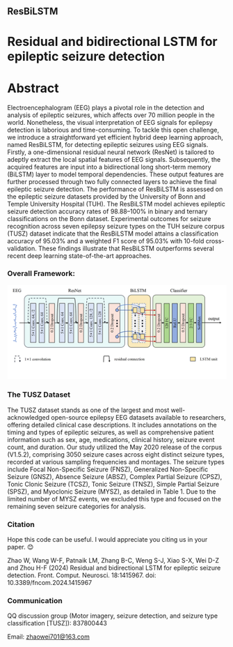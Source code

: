 ## ResBiLSTM
# Residual and bidirectional LSTM for epileptic seizure detection

# Abstract
Electroencephalogram (EEG) plays a pivotal role in the detection and analysis of epileptic seizures, which affects over 70 million people in the world. Nonetheless, the visual interpretation of EEG signals for epilepsy detection is laborious and time-consuming. To tackle this open challenge, we introduce a straightforward yet efficient hybrid deep learning approach, named ResBiLSTM, for detecting epileptic seizures using EEG signals. Firstly, a one-dimensional residual neural network (ResNet) is tailored to adeptly extract the local spatial features of EEG signals. Subsequently, the acquired features are input into a bidirectional long short-term memory (BiLSTM) layer to model temporal dependencies. These output features are further processed through two fully connected layers to achieve the final epileptic seizure detection. The performance of ResBiLSTM is assessed on the epileptic seizure datasets provided by the University of Bonn and Temple University Hospital (TUH). The ResBiLSTM model achieves epileptic seizure detection accuracy rates of 98.88–100% in binary and ternary classifications on the Bonn dataset. Experimental outcomes for seizure recognition across seven epilepsy seizure types on the TUH seizure corpus (TUSZ) dataset indicate that the ResBiLSTM model attains a classification accuracy of 95.03% and a weighted F1 score of 95.03% with 10-fold cross-validation. These findings illustrate that ResBiLSTM outperforms several recent deep learning state-of-the-art approaches.

### Overall Framework:
![architecture of ResBiLSTM](https://raw.githubusercontent.com/snailpt/ResBiLSTM/main/architecture.png)

### The TUSZ Dataset
The TUSZ dataset stands as one of the largest and most well-acknowledged open-source epilepsy EEG datasets available to researchers, offering detailed clinical case descriptions. It includes annotations on the timing and types of epileptic seizures, as well as comprehensive patient information such as sex, age, medications, clinical history, seizure event count, and duration. Our study utilized the May 2020 release of the corpus (V1.5.2), comprising 3050 seizure cases across eight distinct seizure types, recorded at various sampling frequencies and montages. The seizure types include Focal Non-Specific Seizure (FNSZ), Generalized Non-Specific Seizure (GNSZ), Absence Seizure (ABSZ), Complex Partial Seizure (CPSZ), Tonic Clonic Seizure (TCSZ), Tonic Seizure (TNSZ), Simple Partial Seizure (SPSZ), and Myoclonic Seizure (MYSZ), as detailed in Table 1. Due to the limited number of MYSZ events, we excluded this type and focused on the remaining seven seizure categories for analysis. 



### Citation
Hope this code can be useful. I would appreciate you citing us in your paper. 😊

Zhao W, Wang W-F, Patnaik LM, Zhang B-C, Weng S-J, Xiao S-X, Wei D-Z and Zhou H-F (2024) Residual and bidirectional LSTM for epileptic seizure detection. Front. Comput. Neurosci. 18:1415967. doi: 10.3389/fncom.2024.1415967

### Communication
QQ discussion group (Motor imagery, seizure detection, and seizure type classification [TUSZ]): 837800443

Email: zhaowei701@163.com
